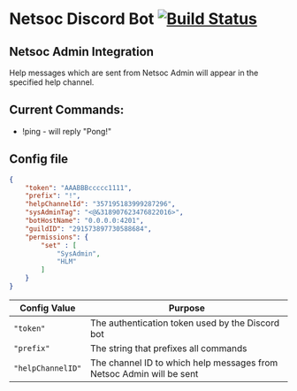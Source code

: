 # Netsoc Discord Bot [![Build Status](https://travis-ci.org/UCCNetworkingSociety/Netsoc-Discord-Bot.svg)](https://travis-ci.org/UCCNetworkingSociety/Netsoc-Discord-Bot)

## Netsoc Admin Integration

Help messages which are sent from Netsoc Admin will appear in the
specified help channel.

## Current Commands:

* !ping - will reply "Pong!"

## Config file

```json
{
    "token": "AAABBBccccc1111",
	"prefix": "!",
	"helpChannelId": "357195183999287296", 
	"sysAdminTag": "<@&318907623476822016>",
	"botHostName": "0.0.0.0:4201",
	"guildID": "291573897730588684",
	"permissions": {
		"set" : [
			"SysAdmin",
			"HLM"
		]
	}
}
```

| Config Value      | Purpose                                  |
| ----------------- | ---------------------------------------- |
| `"token"`         | The authentication token used by the Discord bot |
| `"prefix"`        | The string that prefixes all commands    |
| `"helpChannelID"` | The channel ID to which help messages from Netsoc Admin will be sent |
